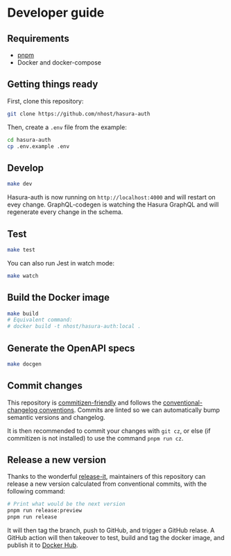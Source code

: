 # Developer guide

## Requirements
- [pnpm](https://pnpm.io/)
- Docker and docker-compose
## Getting things ready

First, clone this repository:

```sh
git clone https://github.com/nhost/hasura-auth
```

Then, create a `.env` file from the example:

```sh
cd hasura-auth
cp .env.example .env
```
## Develop


```sh
make dev
```

Hasura-auth is now running on `http://localhost:4000` and will restart on evey change. GraphQL-codegen is watching the Hasura GraphQL and will regenerate every change in the schema.

## Test


```sh
make test
```

You can also run Jest in watch mode:

```sh
make watch
```

## Build the Docker image

```sh
make build
# Equivalent command:
# docker build -t nhost/hasura-auth:local .
```
## Generate the OpenAPI specs

```sh
make docgen
```

## Commit changes

This repository is [commitizen-friendly](https://github.com/commitizen/cz-cli#making-your-repo-commitizen-friendly) and follows the [conventional-changelog conventions](https://github.com/conventional-changelog/conventional-changelog).
Commits are linted so we can automatically bump semantic versions and changelog.

It is then recommended to commit your changes with `git cz`, or else (if commitizen is not installed) to use the command `pnpm run cz`.

## Release a new version

Thanks to the wonderful [release-it](https://github.com/release-it/release-it), maintainers of this repository can release a new version calculated from conventional commits, with the following command:

```sh
# Print what would be the next version
pnpm run release:preview
pnpm run release
```

It will then tag the branch, push to GitHub, and trigger a GitHub relase. A GitHub action will then takeover to test, build and tag the docker image, and publish it to [Docker Hub](https://hub.docker.com/r/nhost/hasura-auth).
